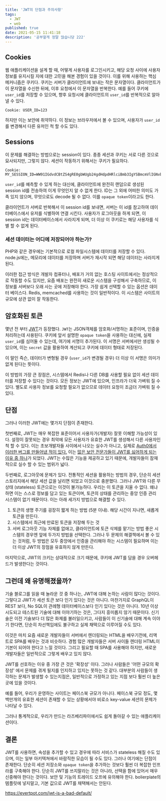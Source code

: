 ```yaml
---
title: 'JWT의 단점과 주의사항'
tags:
  - JWT
  - web
published: true
date: 2021-05-15 11:41:18
description: '공부할게 정말 많습니당 222'
---
```


## Cookies

웹 애플리케이션을 설계 할 때, 어떻게 사용자를 로그인시키고, 해당 요청 사이에 사용자 정보를 유지시킬 지에 대한 고민을 해본 경험이 있을 것이다. 이를 위해 사용하는 핵심 메커니즘은 쿠키다. 쿠키는 서버가 클라이언트에 보내는 작은 문자열이다. 클라이언트가 이 문자열을 수신한 뒤에, 이후 요청에서 이 문자열을 반복한다. 예를 들어 쿠키에 `user_id`를 저장할 수 있으며, 향후 요청시에 클라이언트의 `user_id`를 반복적으로 알아 낼 수 있다.

```
Cookie: USER_ID=123
```

하지만 이는 보안에 취약하다. 이 정보는 브라우저에서 볼 수 있으며, 사용자가 `user_id`를 변경해서 다른 유저인 척 할 수도 있다.

## Sessions

이 문제를 해결하는 방법으로는 session이 있다. 종종 세션과 쿠키는 서로 다른 것으로 묘사되지만, 그렇지 않다. 세션이 작동하기 위해서는 쿠키가 필요하다.

```
Cookie: MY_SESSION_ID=WW91IGdvdCBtZS4gRE0gbWUgb24gdHdpdHRlciBmb3IgYSBmcmVlIGNvb2tpZQ
```

`user_id`를 예측할 수 있게 하는 대신에, 클라이언트에 완전히 랜덤으로 생성된 session id를 전송하여 이게 무엇인지 알 수 없게 한다. ID는 그 외에 어떠한 의미도 가족 있지 않으며, 무엇으로도 decode 될 수 없다. 이를 `opaque token`이라고도 한다.

클라이언트가 서버로 반복해서 이 session id를 보내면, 서버는 이 id를 참고하여 데이터베이스에서 유저를 식별하여 연결 시킨다. 사용자가 로그아웃을 하게 되면, 이 session id는 데이터베이스에서 사라지게 되며, 더 이상 이 쿠키로는 해당 사용자를 식별 할 수 없게 된다.

### 세션 데이터는 어디에 저장되어야 하는가?

PHP와 같은 경우에는 기본적으로 로컬 파일시스템에 데이터를 저장할 수 있다. node.js에는, 메모리에 데이터를 저장하며 서버가 재시작 되면 해당 데이터는 사라지게 된다.

이러한 접근 방식은 개발자 컴퓨터나, 배포가 거의 없는 호스팅 사이트에서는 정상적으로 작동할 수도 있지만, 요즘 배포는 완전히 새로운 시스템을 구성해서 구축하므로, 이 정보를 서버보다 오래 사는 곳에 저장해야 한다. 가장 쉽게 선택할 수 있는 옵션은 데이터 베이스다. Redis, memcached를 사용하는 것이 일반적이다. 이 시스템은 사이트의 규모에 상관 없이 잘 작동한다.

## 암호화된 토큰

몇년 전 부터 [JWT](https://jwt.io/)가 등장했다. `JWT`는 JSON객체를 암호화/서명하는 표준이며, 인증을 처리하는데 사용된다. 쿠키에 앞서 설명한 `opaque token`을 사용하는 대신에, 실제 `user_id`를 심어둘 수 있는데, 여기에 서명이 추가된다. 이 서명은 서버에서만 생성될 수 있으며, 이는 `secret` 값을 활용하여 계산되고 쿠키에 데이터 형태로 저장된다.

이 말인 즉슨, 데이터가 변형될 경우 (`user_id`가 변경될 경우) 더 이상 이 서명은 의미가 없게 된다는 뜻이다.

이 방법의 가장 큰 장점은, 시스템에서 Redis나 다른 DB를 사용할 필요 없이 세션 데이터를 저장할 수 있다는 것이다. 모든 정보는 JWT에 있으며, 인프라가 더욱 가벼워 질 수 있다. 별도로 사용자 정보를 요청할 필요가 없으므로 데이터 요청이 조금더 가벼워 질 수 있다.

## 단점

그러나 이러한 JWT에는 몇가지 단점이 존재한다.

첫번째로, JWT는 매우 복잡한 표준이어서 사용자가(개발자) 잘못 이해할 가능성이 있다. 설정이 잘못되는 경우 최악에 모든 사용자가 유효한 JWT를 생성해서 다른 사용자인척 할 수 있다. 이는 초보개발자들 사이에서 나오는 실수가 아니고, 실제로 [Auth0에서 이러한 버그를 만들어낸 적이 있다.](https://insomniasec.com/blog/auth0-jwt-validation-bypass) 이는 [많은 보안 전문가들이 JWT를 싫어하게 되는 이유 중 하나](https://paragonie.com/blog/2017/03/jwt-json-web-tokens-is-bad-standard-that-everyone-should-avoid)가 되었다. JWT는 수많은 기능을 제공하고 있기 때문에, 개발자들이 잠재적으로 실수 할 수 있는 범위가 넓다.

두번째로, 로그아웃에 문제가 있다. 전통적인 세션을 활용하는 방법의 경우, 단순히 세션 스토리지에서 해당 세션 값을 날리면 되었고 이것으로 충분했다. 그러나 JWT와 다른 무상태 (stateless) 토큰으로는 이것이 불가능하다. 우리는 이 토큰을 지울 수 없다. 왜냐하면 이는 스스로 정보를 담고 있는 토큰이며, 토큰의 상태를 관리하는 중앙 인증 관리 시스템이 없기 때문이다. 이는 아래 세가지 방법으로 해결할 수 있다.

1.  토큰의 생명 주기를 굉장히 짧게 하는 방법 (5분 이내). 해당 시간이 지나면, 새롭게 토큰을 만든다.
2.  시스템에서 최근에 만료된 토큰을 저장해 두는 것
3.  서버 로그아웃 기능 자체를 없애고, 클라이언트에 토큰 삭제를 맡기는 방법
    좋은 시스템의 경우엔 앞에 두가지 방법을 선택한다. 그러나 두 문제의 해결책에서 볼 수 있는 것처럼, 두 방법은 모두 중앙에서 인증을 관리해야 하는 시스템이 필요하며 이는 더 이상 JWT의 장점을 유효하지 않게 만든다.

마지막으로, JWT의 크키는 상대적으로 크기 때문에, 쿠키에 JWT를 담을 경우 오버헤드가 발생한다는 것이다.

## 그런데 왜 유명해졌을까?

기술 블로그를 읽을 때 놀라운 것 중 하나는, JWT에 대해 논하는 사람이 많다는 것이다. 그렇다고 JWT가 세션 토큰 보다 인기 있다는 것은 아니다. 마찬가지로 GraphQL이 REST 보다, No SQL이 관례형 데이터베이스보다 인기 있다는 것은 아니다. 10년 이상 시도되고 테스트된 기술에 대해 이야기하는 것은, 그다지 흥미롭지 않기 때문이다. 신기술은 이전 기술보다 더 많은 화제를 불러일으키고, 사람들이 이 신기술에 대해 계속 이야기 한다면, 단순히 차선책임에도 불구하고 실제 채택으로 이루어질 수도 있다.

이것은 마치 요즘 새로운 개발자들이 서버에서 렌더링되는 HTML을 배우기전에, 리액트로 SPA를 배우는 것과 비슷하다. 경험 많은 개발자들은 서버 사이들 렌더링 HTML이 기본이 되어야 한다고 느낄 것이다. 그리고 필요할 때 SPA를 사용해야 하지만, 새로운 개발자들은 일반적으로 그렇게 배우고 있지 않다.

JWT를 선호하는 이유 중 가장 큰 것은 '확장성' 이다. 그러나 사람들은 '어떤 규모의 확장성' 에서 문제를 겪게 될지를 인지하고 있지는 못하는 것 같다. 대부분의 사람들이 생각하는 문제가 발생할 수 있는지점은, 일반적으로 가정하고 있는 지점 보다 훨씬 더 높은 곳에 있을 것이다.

예를 들어, 우리가 운영하는 사이트는 페이스북 규모가 아니다. 페이스북 규모 정도, 몇백만개의 유효한 세션이 존재할 수 있는 상황에서야 비로소 key-value 세션의 문제가 나타날 수 있다.

그러나 통계적으로, 우리가 만드는 라즈베리파이에서도 쉽게 돌아갈 수 있는 애플리케이션이다.

## 결론

JWT를 사용하면, 속성을 추가할 수 있고 경우에 따라 서비스가 stateless 해질 수도 있으며, 이는 일부 아키텍쳐에서 바람직한 모습이 될 수도 있다. 그러나 여기에는 단점이 존재한다. 단순히 세션 저장소와 `opaque token`을 추가하는 것보다 훨씬 더 복잡한 인프라를 구축해야 한다. 단순히 JWT를 쓰지말라는 것은 아니라, 선택을 함에 있어서 매우 신중해야 한다는 것이다. 보안 및 기능의 트레이드 오프에 유의해야 한다. bolierplate의 템플릿에 넣지말고, 기본 값으로 JWT를 채택해서는 안된다.

https://evertpot.com/jwt-is-a-bad-default/

